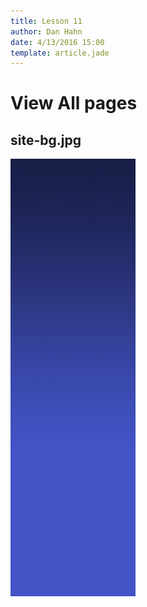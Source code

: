 ```yaml
---
title: Lesson 11
author: Dan Hahn
date: 4/13/2016 15:00
template: article.jade
---
```


# View All pages



## site-bg.jpg
![](images-final/site-bg.jpg)